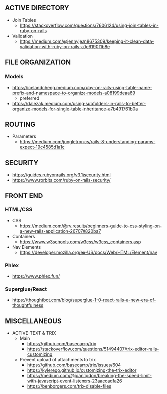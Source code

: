 

## ACTIVE DIRECTORY
* Join Tables
  * https://stackoverflow.com/questions/7606124/using-join-tables-in-ruby-on-rails
* Validation
  * https://medium.com/@jennyjean8675309/keeping-it-clean-data-validation-with-ruby-on-rails-a0c6190f1b8e

## FILE ORGANIZATION
### Models
* https://icelandcheng.medium.com/ruby-on-rails-using-table-name-prefix-and-namespace-to-organize-models-a08199deaa69
  * preferred
* https://dalezak.medium.com/using-subfolders-in-rails-to-better-organize-models-for-single-table-inheritance-a7b491761b0a

## ROUTING
* Parameters
  * https://medium.com/jungletronics/rails-8-understanding-params-expect-19c4585d1a1c

## SECURITY
* https://guides.rubyonrails.org/v3.1/security.html
* https://www.rorbits.com/ruby-on-rails-security/

## FRONT END
### HTML/CSS
* CSS
  * https://medium.com/@rv.results/beginners-guide-to-css-styling-on-a-new-rails-application-267070820ba7
* Containers
  * https://www.w3schools.com/w3css/w3css_containers.asp
* Nav Elements
  * https://developer.mozilla.org/en-US/docs/Web/HTML/Element/nav

### Phlex
  * https://www.phlex.fun/

### Superglue/React
  * https://thoughtbot.com/blog/superglue-1-0-react-rails-a-new-era-of-thoughtfulness

## MISCELLANEOUS
* ACTIVE-TEXT & TRIX
  * Main
    * https://github.com/basecamp/trix
    * https://stackoverflow.com/questions/51494407/trix-editor-rails-customizing
  * Prevent upload of attachments to trix
    * https://github.com/basecamp/trix/issues/604
    * https://kylerego.github.io/customizing-the-trix-editor
    * https://medium.com/@joanrigdon/breaking-the-speed-limit-with-javascript-event-listeners-23aaecadfa26
    * https://benborgers.com/trix-disable-files